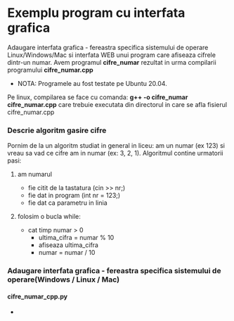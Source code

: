 Exemplu program cu interfata grafica
=====================================
Adaugare interfata grafica - fereastra specifica sistemului de operare Linux/Windows/Mac si interfata WEB unui program care afiseaza cifrele dintr-un numar.
Avem programul __cifre_numar__ rezultat in urma compilarii programului __cifre_numar.cpp__

* NOTA: Programele au fost testate pe Ubuntu 20.04.

Pe linux, compilarea se face cu comanda:
__g++ -o cifre_numar cifre_numar.cpp__
care trebuie executata din directorul in care se afla fisierul cifre_numar.cpp

### Descrie algoritm gasire cifre
Pornim de la un algoritm studiat in general in liceu: am un numar (ex 123) si vreau sa vad ce cifre am in numar (ex: 3, 2, 1).
Algoritmul contine urmatorii pasi:
1) am numarul
    - fie citit de la tastatura (cin >> nr;)
    - fie dat in program (int nr = 123;)
    - fie dat ca parametru in linia 

2) folosim o bucla while:
    - cat timp numar > 0
      - ultima_cifra = numar % 10
      - afiseaza ultima_cifra
      - numar = numar / 10

### Adaugare interfata grafica - fereastra specifica sistemului de operare(Windows / Linux / Mac)
#### cifre_numar_cpp.py
- 



